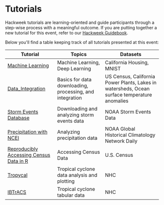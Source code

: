 # Tutorials

Hackweek tutorials are learning-oriented and guide participants through a step-wise process with a meaningful outcome. If you are putting together a new tutorial for this event, refer to our [Hackweek Guidebook](https://guidebook.hackweek.io/training/tutorials/index.html).

Below you'll find a table keeping track of all tutorials presented at this event:

| Tutorial                                                            | Topics                                      | Datasets                  |
|---------------------------------------------------------------------|---------------------------------------------|---------------------------|
| [Machine Learning](./machine-learning/ml-tutorial-notebook.ipynb)   | Machine Learning, Deep Learning             | California Housing, MNIST |
| [Data_Integration](./Data_Integration/Basic_Data_Integration.ipynb) | Basics for data downloading, processing, and integration | US Census, California Power Plants, Lakes in watersheds, Ocean surface temperature anomalies |
| [Storm Events Database](./Storm_Events/Storm_Events_Tutorial.ipynb) | Downloading and analyzing storm events data | NOAA Storm Events Data    |
| [Precipitation with NCEI](./NCEI_Tutorial/Precipitation_with_NCEI_Tutorial.ipynb) | Analyzing precipitation data | NOAA Global Historical Climatology Network Daily    |
| [Reproducibly Accessing Census Data in R](https://github.com/d4hackweek/D4-Census-in-R-Python) | Accessing Census Data | U.S. Census |
| [Tropycal](./Tropycal/Tropycal.ipynb) | Tropical cyclone data analysis and plotting | NHC |
| [IBTrACS](./IBTrACS/Using_IBTrACS.ipynb) | Tropical cyclone tabular data | NHC |

